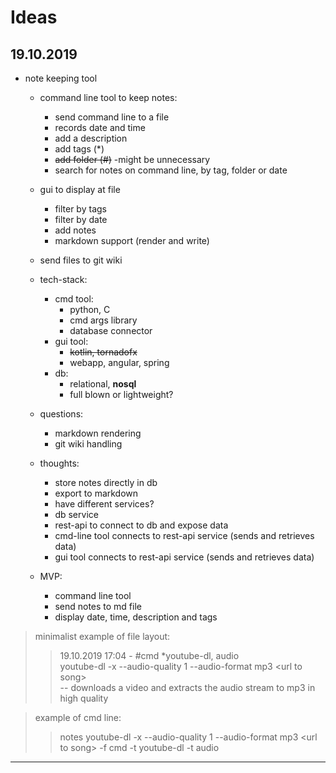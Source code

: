 # Ideas

## 19.10.2019
- note keeping tool
    - command line tool to keep notes:
        - send command line to a file
        - records date and time
        - add a description
        - add tags (*)
        - ~~add folder (#)~~ -might be unnecessary
        - search for notes on command line, by tag, folder or date 

    - gui to display at file
        - filter by tags
        - filter by date
        - add notes
        - markdown support (render and write)

    - send files to git wiki

    - tech-stack:
        - cmd tool:
            - python, C 
            - cmd args library
            - database connector
        - gui tool:
            - ~~kotlin, tornadofx~~
            - webapp, angular, spring
        - db:
            - relational, **nosql**
            - full blown or lightweight?
    
    - questions:
        - markdown rendering
        - git wiki handling

    - thoughts:
        - store notes directly in db 
        - export to markdown
        - have different services?
        - db service
        - rest-api to connect to db and expose data
        - cmd-line tool connects to rest-api service (sends and retrieves data)
        - gui tool connects to rest-api service (sends and retrieves data)

    - MVP:
        - command line tool
        - send notes to md file
        - display date, time, description and tags


>minimalist example of file layout:  
>> 19.10.2019 17:04 - #cmd *youtube-dl, audio  
youtube-dl -x --audio-quality 1 --audio-format mp3 \<url to song>  
-- downloads a video and extracts the audio stream to mp3 in high quality

>example of cmd line:
>>notes youtube-dl -x --audio-quality 1 --audio-format mp3 \<url to song> -f cmd -t youtube-dl -t audio
---














